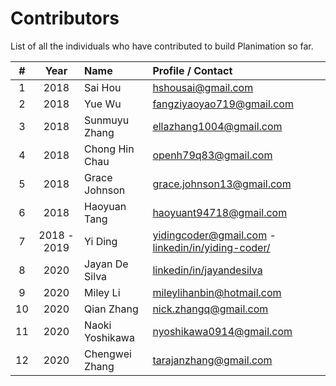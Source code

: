 # Contributors

List of all the individuals who have contributed to build Planimation so far.

| # | Year | Name | Profile / Contact |
|:---:| :----: | :------ |:-------|
| 1 | 2018 | Sai Hou | hshousai@gmail.com |
| 2 | 2018 | Yue Wu | fangziyaoyao719@gmail.com |
| 3 | 2018 | Sunmuyu Zhang | ellazhang1004@gmail.com |
| 4 | 2018 | Chong Hin Chau | openh79q83@gmail.com |
| 5 | 2018 | Grace Johnson | grace.johnson13@gmail.com |
| 6 | 2018 | Haoyuan Tang | haoyuant94718@gmail.com|
| 7 | 2018 - 2019 | Yi Ding | yidingcoder@gmail.com - [linkedin/in/yiding-coder/](https://www.linkedin.com/in/yiding-coder) |
| 8 | 2020 | Jayan De Silva | [linkedin/in/jayandesilva](https://www.linkedin.com/in/jayandesilva/) |
| 9 | 2020 | Miley Li | mileylihanbin@hotmail.com |
| 10 | 2020 | Qian Zhang | nick.zhangq@gmail.com |
| 11 | 2020 | Naoki Yoshikawa | nyoshikawa0914@gmail.com |
| 12 | 2020 | Chengwei Zhang | tarajanzhang@gmail.com  |